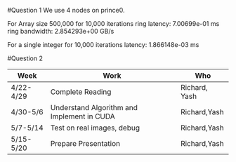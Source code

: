 #Question 1
We use 4 nodes on prince0.

For Array size 500,000 for 10,000 iterations
ring latency: 7.00699e-01 ms
ring bandwidth: 2.854293e+00 GB/s

For a single integer for 10,000 iterations
latency: 1.866148e-03 ms

#Question 2

|Week| Work|Who|
|----|---|----|
|4/22-4/29| Complete Reading| Richard, Yash|
|4/30-5/6| Understand Algorithm and Implement in CUDA|Richard,Yash|
|5/7-5/14| Test on real images, debug| Richard,Yash|
|5/15-5/20| Prepare Presentation |Richard,Yash|

